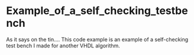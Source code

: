 # Example_of_a_self_checking_testbench
As it says on the tin....
This code example is an example of a self-checking test bench I made for another VHDL algorithm.
